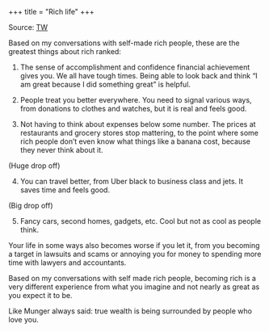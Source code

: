 +++
title = "Rich life"
+++

Source: [TW](https://x.com/Molson_Hart/status/1835105022234833278)

Based on my conversations with self-made rich people, these are the greatest things about rich ranked:

1. The sense of accomplishment and confidence financial achievement gives you. We all have tough times. Being able to look back and think “I am great because I did something great” is helpful.

2. People treat you better everywhere. You need to signal various ways, from donations to clothes and watches, but it is real and feels good.

3. Not having to think about expenses below some number. The prices at restaurants and grocery stores stop mattering, to the point where some rich people don’t even know what things like a banana cost, because they never think about it.

(Huge drop off)

4. You can travel better, from Uber black to business class and jets. It saves time and feels good.

(Big drop off)

5. Fancy cars, second homes, gadgets, etc. Cool but not as cool as people think.

Your life in some ways also becomes worse if you let it, from you becoming a target in lawsuits and scams or annoying you for money to spending more time with lawyers and accountants.

Based on my conversations with self made rich people, becoming rich is a very different experience from what you imagine and not nearly as great as you expect it to be.

Like Munger always said: true wealth is being surrounded by people who love you.